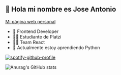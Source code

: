 ## 👋 Hola mi nombre es Jose Antonio

[Mi página web personal](https://joseluria.com/)

- 🚀 Frontend Developer
- 💚💚 Estudiante de Platzi
- 💙💙 Team React
- 🌱 Actualmente estoy aprendiendo Python

[![spotify-github-profile](https://spotify-github-profile.vercel.app/api/view?uid=s15pqjw2urxqo5qnjmevj0wzw&cover_image=true&theme=natemoo-re&bar_color=53b14f&bar_color_cover=false)](https://spotify-github-profile.vercel.app/api/view?uid=s15pqjw2urxqo5qnjmevj0wzw&redirect=true)

![Anurag's GitHub stats](https://github-readme-stats.vercel.app/api?username=joseluria&count_private=true)
